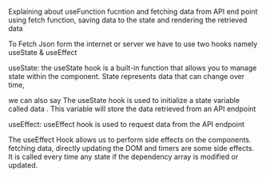 Explaining about useFunction fucntion and fetching data from API end point using fetch function, saving data to the state and rendering the retrieved data 

To Fetch Json form the internet or server we have to use two hooks namely
useState  & useEffect



useState:
the useState hook is a built-in function that allows you to manage state within the component. State represents data that can change over time, 

we can also say 
The useState hook is used to initialize a state variable called data . This variable will store the data retrieved from an API endpoint

useEffect:
useEffect hook is used to request data from the API endpoint

The useEffect Hook allows us to perform side effects on the components. fetching data, directly updating the DOM and timers are some side effects. It is called every time any state if the dependency array is modified or updated.